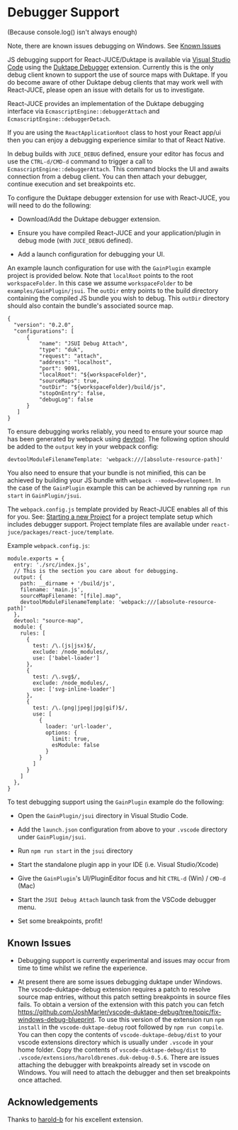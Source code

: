 # Debugger Support

(Because console.log() isn't always enough)

Note, there are known issues debugging on Windows. See [Known Issues](#known-issues)

JS debugging support for React-JUCE/Duktape is available via [Visual Studio Code](https://code.visualstudio.com/) using the [Duktape Debugger](https://marketplace.visualstudio.com/items?itemName=HaroldBrenes.duk-debug) extension.
Currently this is the only debug client known to support the use of source maps with Duktape.
If you do become aware of other Duktape debug clients that may work well with React-JUCE, please open an issue with details for us to investigate.

React-JUCE provides an implementation of the Duktape debugging interface via `EcmascriptEngine::debuggerAttach` and `EcmascriptEngine::debuggerDetach`.

If you are using the `ReactApplicationRoot` class to host your React app/ui then you can enjoy a debugging experience similar to that of React Native.

In debug builds with `JUCE_DEBUG` defined, ensure your editor has focus and use the `CTRL-d/CMD-d` command to trigger a call to `EcmascriptEngine::debuggerAttach`.
This command blocks the UI and awaits connection from a debug client. You can then attach your debugger, continue execution and set breakpoints etc.

To configure the Duktape debugger extension for use with React-JUCE, you will need to do the following:

- Download/Add the Duktape debugger extension.

- Ensure you have compiled React-JUCE and your application/plugin in debug mode (with `JUCE_DEBUG` defined).

- Add a launch configuration for debugging your UI.

An example launch configuration for use with the `GainPlugin` example project is provided below.
Note that `localRoot` points to the root `workspaceFolder`. In this case we assume `workspaceFolder` to be `examples/GainPlugin/jsui`.
The `outDir` entry points to the build directory containing the compiled JS bundle you wish to debug.
This `outDir` directory should also contain the bundle's associated source map.

```
{
  "version": "0.2.0",
  "configurations": [
      {
          "name": "JSUI Debug Attach",
          "type": "duk",
          "request": "attach",
          "address": "localhost",
          "port": 9091,
          "localRoot": "${workspaceFolder}",
          "sourceMaps": true,
          "outDir": "${workspaceFolder}/build/js",
          "stopOnEntry": false,
          "debugLog": false
      }
   ]
}
```

To ensure debugging works reliably, you need to ensure your source map has been generated by webpack using [devtool](https://webpack.js.org/configuration/devtool/).
The following option should be added to the `output` key in your webpack config:

`devtoolModuleFilenameTemplate: 'webpack:///[absolute-resource-path]'`

You also need to ensure that your bundle is not minified, this can be achieved by building your JS bundle with `webpack --mode=development`.
In the case of the `GainPlugin` example this can be achieved by running `npm run start` in `GainPlugin/jsui`.

The `webpack.config.js` template provided by React-JUCE enables all of this for you. See: [Starting a new Project](Integrating_Your_Project.md) for a project
template setup which includes debugger support. Project template files are available under `react-juce/packages/react-juce/template`.

Example `webpack.config.js`:

```
module.exports = {
  entry: './src/index.js',
  // This is the section you care about for debugging.
  output: {
    path: __dirname + '/build/js',
    filename: 'main.js',
    sourceMapFilename: "[file].map",
    devtoolModuleFilenameTemplate: 'webpack:///[absolute-resource-path]'
  },
  devtool: "source-map",
  module: {
    rules: [
      {
        test: /\.(js|jsx)$/,
        exclude: /node_modules/,
        use: ['babel-loader']
      },
      {
        test: /\.svg$/,
        exclude: /node_modules/,
        use: ['svg-inline-loader']
      },
      {
        test: /\.(png|jpeg|jpg|gif)$/,
        use: [
          {
            loader: 'url-loader',
            options: {
              limit: true,
              esModule: false
            }
          }
        ]
      }
    ]
  },
}
```

To test debugging support using the `GainPlugin` example do the following:

- Open the `GainPlugin/jsui` directory in Visual Studio Code.

- Add the `launch.json` configuration from above to your `.vscode` directory under `GainPlugin/jsui`.

- Run `npm run start` in the `jsui` directory

- Start the standalone plugin app in your IDE (i.e. Visual Studio/Xcode)

- Give the `GainPlugin`'s UI/PluginEditor focus and hit `CTRL-d` (Win) / `CMD-d` (Mac)

- Start the `JSUI Debug Attach` launch task from the VSCode debugger menu.

- Set some breakpoints, profit!

## Known Issues

- Debugging support is currently experimental and issues may occur from time to time whilst we refine the experience.

- At present there are some issues debugging duktape under Windows. The vscode-duktape-debug extension requires a patch to resolve source map entries, without this patch setting breakpoints in source files fails. To obtain a version of the extension with this patch you can fetch https://github.com/JoshMarler/vscode-duktape-debug/tree/topic/fix-windows-debug-blueprint. To use this version of the extension run `npm install` in the `vscode-duktape-debug` root followed by `npm run compile`. You can then copy the contents of `vscode-duktape-debug/dist` to your vscode extensions directory which is usually under `.vscode` in your home folder. Copy the contents of `vscode-duktape-debug/dist` to `.vscode/extensions/haroldbrenes.duk-debug-0.5.6`. There are issues attaching the debugger with breakpoints already set in vscode on Windows. You will need to attach the debugger and then set breakpoints once attached.

## Acknowledgements

Thanks to [harold-b](https://github.com/harold-b/vscode-duktape-debug) for his excellent extension.
